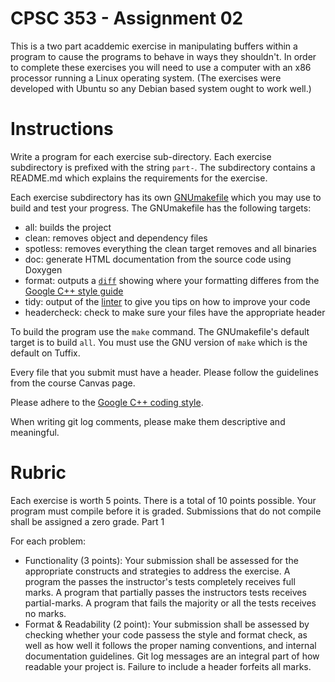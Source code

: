 # CPSC 353 - Assignment 02

This is a two part acaddemic exercise in manipulating buffers within a program to cause the programs to behave in ways they shouldn't. In order to complete these exercises you will need to use a computer with an x86 processor running a Linux operating system. (The exercises were developed with Ubuntu so any Debian based system ought to work well.)

# Instructions

Write a program for each exercise sub-directory. Each exercise subdirectory is prefixed with the string `part-`. The subdirectory contains a README.md which explains the requirements for the exercise.

Each exercise subdirectory has its own [GNUmakefile](https://en.wikipedia.org/wiki/Makefile) which you may use to build and test your progress. The GNUmakefile has the following targets:

* all: builds the project
* clean: removes object and dependency files
* spotless: removes everything the clean target removes and all binaries
* doc: generate HTML documentation from the source code using Doxygen
* format: outputs a [`diff`](https://en.wikipedia.org/wiki/Diff) showing where your formatting differes from the [Google C++ style guide](https://google.github.io/styleguide/cppguide.html)
* tidy: output of the [linter](https://en.wikipedia.org/wiki/Lint_(software)) to give you tips on how to improve your code
* headercheck: check to make sure your files have the appropriate header

To build the program use the `make` command. The GNUmakefile's default target is to build `all`. You must use the GNU version of `make` which is the default on Tuffix.

Every file that you submit must have a header. Please follow the guidelines from the course Canvas page.

Please adhere to the [Google C++ coding style](https://google.github.io/styleguide/cppguide.html).

When writing git log comments, please make them descriptive and meaningful.


# Rubric

Each exercise is worth 5 points. There is a total of 10 points possible. Your program must compile before it is graded. Submissions that do not compile shall be assigned a zero grade. Part 1

For each problem:

* Functionality (3 points): Your submission shall be assessed for the appropriate constructs and strategies to address the exercise. A program the passes the instructor's tests completely receives full marks. A program that partially passes the instructors tests receives partial-marks. A program that fails the majority or all the tests receives no marks.
* Format & Readability (2 point): Your submission shall be assessed by checking whether your code passess the style and format check, as well as how well it follows the proper naming conventions, and internal documentation guidelines. Git log messages are an integral part of how readable your project is. Failure to include a header forfeits all marks.
